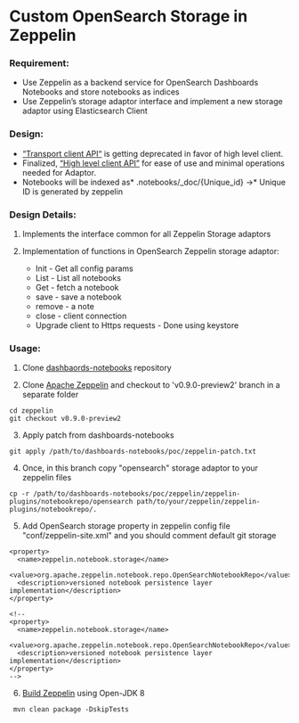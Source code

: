 # **Custom OpenSearch Storage in Zeppelin**

### **Requirement:**

- Use Zeppelin as a backend service for OpenSearch Dashboards Notebooks and store notebooks as indices
- Use Zeppelin’s storage adaptor interface and implement a new storage adaptor using Elasticsearch Client

### **Design:**

- [“Transport client API“](https://www.elastic.co/guide/en/elasticsearch/client/java-api/current/transport-client.html) is getting deprecated in favor of high level client.
- Finalized, [“High level client API”](https://www.elastic.co/guide/en/elasticsearch/client/java-rest/7.8/java-rest-high.html) for ease of use and minimal operations needed for Adaptor.
- Notebooks will be indexed as* .notebooks/\_doc/{Unique_id} →* Unique ID is generated by zeppelin

### **Design Details:**

1. Implements the interface common for all Zeppelin Storage adaptors
2. Implementation of functions in OpenSearch Zeppelin storage adaptor:

   - Init - Get all config params
   - List - List all notebooks
   - Get - fetch a notebook
   - save - save a notebook
   - remove - a note
   - close - client connection
   - Upgrade client to Https requests - Done using keystore

### **Usage:**


1. Clone [dashbaords-notebooks](https://github.com/opensearch-project/dashboards-notebooks/) repository

2. Clone [Apache Zeppelin](https://github.com/apache/zeppelin) and checkout to 'v0.9.0-preview2' branch in a separate folder

```
cd zeppelin
git checkout v0.9.0-preview2
```

3. Apply patch from dashboards-notebooks

```
git apply /path/to/dashboards-notebooks/poc/zeppelin-patch.txt
```

4. Once, in this branch copy "opensearch" storage adaptor to your zeppelin files

```
cp -r /path/to/dashboards-notebooks/poc/zeppelin/zeppelin-plugins/notebookrepo/opensearch path/to/your/zeppelin/zeppelin-plugins/notebookrepo/.
```

5. Add OpenSearch storage property in zeppelin config file "conf/zeppelin-site.xml" and you should comment default git storage

```
<property>
  <name>zeppelin.notebook.storage</name>
  <value>org.apache.zeppelin.notebook.repo.OpenSearchNotebookRepo</value>
  <description>versioned notebook persistence layer implementation</description>
</property>

<!--
<property>
  <name>zeppelin.notebook.storage</name>
  <value>org.apache.zeppelin.notebook.repo.OpenSearchNotebookRepo</value>
  <description>versioned notebook persistence layer implementation</description>
</property>
-->
```

6. [Build Zeppelin](https://zeppelin.apache.org/docs/0.9.0-preview2/setup/basics/how_to_build.html) using Open-JDK 8

```
 mvn clean package -DskipTests
``` 
